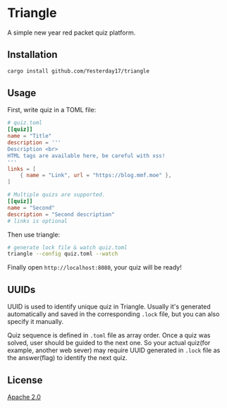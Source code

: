# Triangle

A simple new year red packet quiz platform.

## Installation

```bash
cargo install github.com/Yesterday17/triangle
```

## Usage

First, write quiz in a TOML file:

```toml
# quiz.toml
[[quiz]]
name = "Title"
description = '''
Description <br>
HTML tags are available here, be careful with xss!
'''
links = [
    { name = "Link", url = "https://blog.mmf.moe" },
]

# Multiple quizs are supported.
[[quiz]]
name = "Second"
description = "Second description"
# links is optional
```

Then use triangle:

```bash
# generate lock file & watch quiz.toml
triangle --config quiz.toml --watch
```

Finally open `http://localhost:8080`, your quiz will be ready!

## UUIDs

UUID is used to identify unique quiz in Triangle. Usually it's generated automatically and saved in the
corresponding `.lock` file, but you can also specify it manually.

Quiz sequence is defined in `.toml` file as array order. Once a quiz was solved, user should be guided to the next one.
So your actual quiz(for example, another web sever) may require UUID generated in `.lock` file as the answer(flag)
to identify the next quiz.

## License

[Apache 2.0](LICENSE)